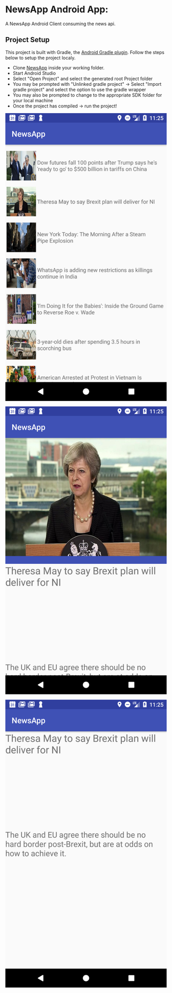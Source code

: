 # NewsApp Android App:
A NewsApp Android Client consuming the news api.


## Project Setup

This project is built with Gradle, the [Android Gradle plugin](http://tools.android.com/tech-docs/new-build-system/user-guide). Follow the steps below to setup the project localy.

* Clone [NewsApp](https://github.com/zmwas/NewsApp) inside your working folder.
* Start Android Studio
* Select "Open Project" and select the generated root Project folder
* You may be prompted with "Unlinked gradle project" -> Select "Import gradle project" and select
the option to use the gradle wrapper
* You may also be prompted to change to the appropriate SDK folder for your local machine
* Once the project has compiled -> run the project!

![image](screenshots/Screenshot_1532085931.png)

![image](Screenshot_1532085937.png)

![image](Screenshot_1532085940.png)
